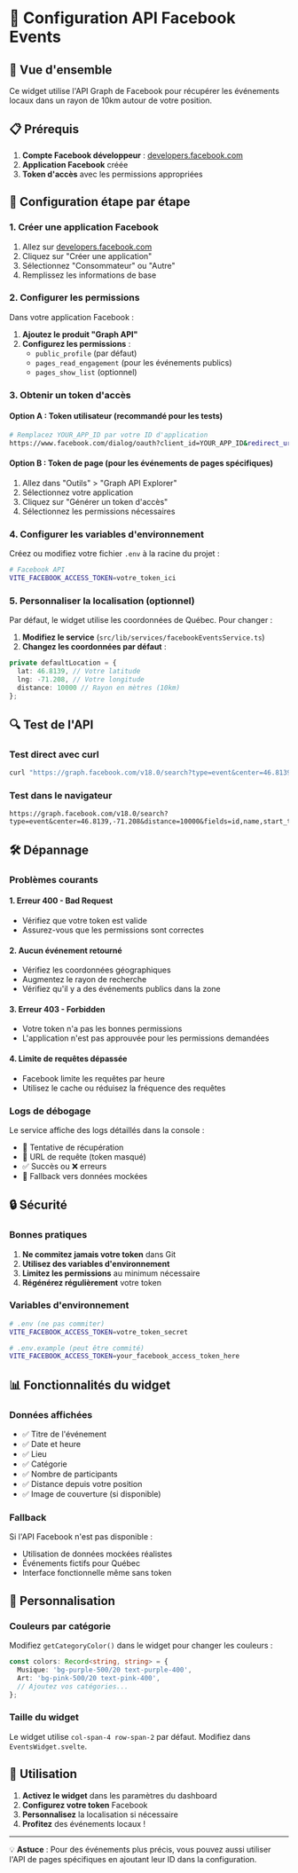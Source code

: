 # 📅 Configuration API Facebook Events

## 🚀 Vue d'ensemble

Ce widget utilise l'API Graph de Facebook pour récupérer les événements locaux dans un rayon de 10km autour de votre position.

## 📋 Prérequis

1. **Compte Facebook développeur** : [developers.facebook.com](https://developers.facebook.com)
2. **Application Facebook** créée
3. **Token d'accès** avec les permissions appropriées

## 🔧 Configuration étape par étape

### 1. Créer une application Facebook

1. Allez sur [developers.facebook.com](https://developers.facebook.com)
2. Cliquez sur "Créer une application"
3. Sélectionnez "Consommateur" ou "Autre"
4. Remplissez les informations de base

### 2. Configurer les permissions

Dans votre application Facebook :

1. **Ajoutez le produit "Graph API"**
2. **Configurez les permissions** :
   - `public_profile` (par défaut)
   - `pages_read_engagement` (pour les événements publics)
   - `pages_show_list` (optionnel)

### 3. Obtenir un token d'accès

#### Option A : Token utilisateur (recommandé pour les tests)

```bash
# Remplacez YOUR_APP_ID par votre ID d'application
https://www.facebook.com/dialog/oauth?client_id=YOUR_APP_ID&redirect_uri=https://developers.facebook.com/tools/explorer/&scope=public_profile,pages_read_engagement
```

#### Option B : Token de page (pour les événements de pages spécifiques)

1. Allez dans "Outils" > "Graph API Explorer"
2. Sélectionnez votre application
3. Cliquez sur "Générer un token d'accès"
4. Sélectionnez les permissions nécessaires

### 4. Configurer les variables d'environnement

Créez ou modifiez votre fichier `.env` à la racine du projet :

```bash
# Facebook API
VITE_FACEBOOK_ACCESS_TOKEN=votre_token_ici
```

### 5. Personnaliser la localisation (optionnel)

Par défaut, le widget utilise les coordonnées de Québec. Pour changer :

1. **Modifiez le service** (`src/lib/services/facebookEventsService.ts`)
2. **Changez les coordonnées par défaut** :

```typescript
private defaultLocation = {
  lat: 46.8139, // Votre latitude
  lng: -71.208, // Votre longitude
  distance: 10000 // Rayon en mètres (10km)
};
```

## 🔍 Test de l'API

### Test direct avec curl

```bash
curl "https://graph.facebook.com/v18.0/search?type=event&center=46.8139,-71.208&distance=10000&since=$(date -u +%Y-%m-%dT%H:%M:%S.000Z)&fields=id,name,description,start_time,place,cover,attending_count,interested_count&access_token=VOTRE_TOKEN"
```

### Test dans le navigateur

```
https://graph.facebook.com/v18.0/search?type=event&center=46.8139,-71.208&distance=10000&fields=id,name,start_time,place&access_token=VOTRE_TOKEN
```

## 🛠️ Dépannage

### Problèmes courants

#### 1. **Erreur 400 - Bad Request**

- Vérifiez que votre token est valide
- Assurez-vous que les permissions sont correctes

#### 2. **Aucun événement retourné**

- Vérifiez les coordonnées géographiques
- Augmentez le rayon de recherche
- Vérifiez qu'il y a des événements publics dans la zone

#### 3. **Erreur 403 - Forbidden**

- Votre token n'a pas les bonnes permissions
- L'application n'est pas approuvée pour les permissions demandées

#### 4. **Limite de requêtes dépassée**

- Facebook limite les requêtes par heure
- Utilisez le cache ou réduisez la fréquence des requêtes

### Logs de débogage

Le service affiche des logs détaillés dans la console :

- 📅 Tentative de récupération
- 📡 URL de requête (token masqué)
- ✅ Succès ou ❌ erreurs
- 🔄 Fallback vers données mockées

## 🔒 Sécurité

### Bonnes pratiques

1. **Ne commitez jamais votre token** dans Git
2. **Utilisez des variables d'environnement**
3. **Limitez les permissions** au minimum nécessaire
4. **Régénérez régulièrement** votre token

### Variables d'environnement

```bash
# .env (ne pas commiter)
VITE_FACEBOOK_ACCESS_TOKEN=votre_token_secret

# .env.example (peut être commité)
VITE_FACEBOOK_ACCESS_TOKEN=your_facebook_access_token_here
```

## 📊 Fonctionnalités du widget

### Données affichées

- ✅ Titre de l'événement
- ✅ Date et heure
- ✅ Lieu
- ✅ Catégorie
- ✅ Nombre de participants
- ✅ Distance depuis votre position
- ✅ Image de couverture (si disponible)

### Fallback

Si l'API Facebook n'est pas disponible :

- Utilisation de données mockées réalistes
- Événements fictifs pour Québec
- Interface fonctionnelle même sans token

## 🎨 Personnalisation

### Couleurs par catégorie

Modifiez `getCategoryColor()` dans le widget pour changer les couleurs :

```typescript
const colors: Record<string, string> = {
  Musique: 'bg-purple-500/20 text-purple-400',
  Art: 'bg-pink-500/20 text-pink-400',
  // Ajoutez vos catégories...
};
```

### Taille du widget

Le widget utilise `col-span-4 row-span-2` par défaut. Modifiez dans `EventsWidget.svelte`.

## 📱 Utilisation

1. **Activez le widget** dans les paramètres du dashboard
2. **Configurez votre token** Facebook
3. **Personnalisez** la localisation si nécessaire
4. **Profitez** des événements locaux !

---

💡 **Astuce** : Pour des événements plus précis, vous pouvez aussi utiliser l'API de pages spécifiques en ajoutant leur ID dans la configuration.
